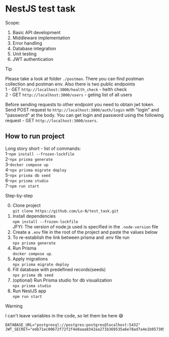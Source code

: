 # NestJS test task

Scope:
1) Basic API development
2) Middleware implementation
3) Error handling
4) Database integration
5) Unit testing
6) JWT authentication

> [!TIP]
> Please take a look at folder `./postman`. There you can find postman collection and postman env.
> Also there is two public endpoints  
> 1 - GET `http://localhost:3000/health_check` - helth check  
> 2 - GET `http://localhost:3000/users` - geting list of all users
> 
> Before sending requests to other endpoint you need to obtain jwt token.
> Send POST request to `http://localhost:3000/auth/login` with "login" and "password" at the body.
> You can get login and password using the following request - GET `http://localhost:3000/users`.

How to run project
-
Long story short - list of commands:  
1-`npm install --frozen-lockfile`  
2-`npx prisma generate`  
3-`docker compose up`  
4-`npx prisma migrate deploy`  
5-`npx prisma db seed`  
6-`npx prisma studio`  
7-`npm run start`  

Step-by-step

0. Clone project  
   `git clone https://github.com/Lo-N/test_task.git`  
1. Install dependencies  
   `npm install --frozen-lockfile`  
JFYI: The version of node.js used is specified in the `.node-version` file  
2. Create a `.env` file in the root of the project and paste the values ​​below  
3. To re-establish the link between prisma and .env file run  
   `npx prisma generate`   
4. Run Prisma  
   `docker compose up`.  
5. Apply migrations  
   `npx prisma migrate deploy`  
6. Fill database with predefined records(seeds)  
    `npx prisma db seed`  
7. (optional) Run Prisma studio for db visualization  
    `npx prisma studio`  
8. Run NestJS app  
    `npm run start` 

> [!WARNING]
> I can't leave variables in the code, so let them be here 😅
> ```
> DATABASE_URL="postgresql://postgres:postgres@localhost:5432"
> JWT_SECRET="edb71ec00672f72f2f4e8aaa8342aa271b369535a6e78ad7a4e1b9573051ab2f"
>```
